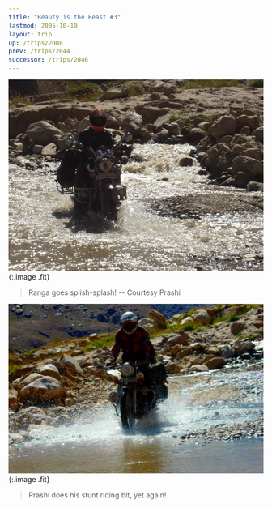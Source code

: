 ```yaml
---
title: "Beauty is the Beast #3"
lastmod: 2005-10-10
layout: trip
up: /trips/2008
prev: /trips/2044
successor: /trips/2046
---
```


![P2010105.JPG](/images/photos/P2010105.JPG 'P2010105.JPG'){:.image .fit}

>  Ranga goes splish-splash! -- Courtesy Prashi             

![DSC_0260.jpg](/images/photos/DSC_0260.jpg 'DSC_0260.jpg'){:.image .fit}


>  Prashi does his stunt riding bit, yet again!             


